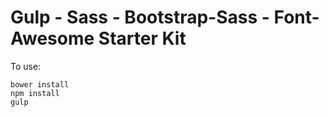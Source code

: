 # Gulp - Sass - Bootstrap-Sass - Font-Awesome Starter Kit

To use:
```
bower install
npm install
gulp
```